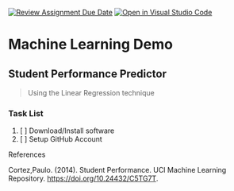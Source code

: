 [![Review Assignment Due Date](https://classroom.github.com/assets/deadline-readme-button-24ddc0f5d75046c5622901739e7c5dd533143b0c8e959d652212380cedb1ea36.svg)](https://classroom.github.com/a/0IOmZycZ)
[![Open in Visual Studio Code](https://classroom.github.com/assets/open-in-vscode-718a45dd9cf7e7f842a935f5ebbe5719a5e09af4491e668f4dbf3b35d5cca122.svg)](https://classroom.github.com/online_ide?assignment_repo_id=11500823&assignment_repo_type=AssignmentRepo)
# Machine Learning Demo

## Student Performance Predictor

> Using the Linear Regression technique


### Task List

1. [ ] Download/Install software
2. [ ] Setup GitHub Account



References

Cortez,Paulo. (2014). Student Performance. UCI Machine Learning Repository. https://doi.org/10.24432/C5TG7T.